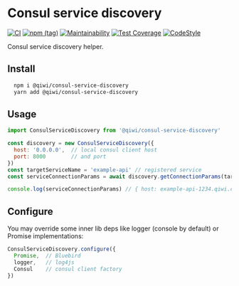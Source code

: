 # Consul service discovery
[![CI](https://github.com/qiwi/consul-service-discovery/actions/workflows/ci.yaml/badge.svg?branch=master)](https://github.com/qiwi/consul-service-discovery/actions/workflows/ci.yaml)
[![npm (tag)](https://img.shields.io/npm/v/@qiwi/consul-service-discovery/latest.svg)](https://www.npmjs.com/package/@qiwi/consul-service-discovery)
[![Maintainability](https://api.codeclimate.com/v1/badges/585c9532e7570ecb9c95/maintainability)](https://codeclimate.com/github/qiwi/consul-service-discovery/maintainability)
[![Test Coverage](https://api.codeclimate.com/v1/badges/585c9532e7570ecb9c95/test_coverage)](https://codeclimate.com/github/qiwi/consul-service-discovery/test_coverage)
[![CodeStyle](https://img.shields.io/badge/code%20style-lint--config--qiwi-brightgreen.svg)](https://github.com/qiwi/lint-config-qiwi)

Consul service discovery helper.

## Install
```bash
  npm i @qiwi/consul-service-discovery
  yarn add @qiwi/consul-service-discovery
```

## Usage
```javascript
import ConsulServiceDiscovery from '@qiwi/consul-service-discovery'

const discovery = new ConsulServiceDiscovery({
  host: '0.0.0.0',  // local consul client host
  port: 8000        // and port
})
const targetServiceName = 'example-api' // registered service
const serviceConnectionParams = await discovery.getConnectionParams(targetServiceName)

console.log(serviceConnectionParams) // { host: example-api-1234.qiwi.com, post: 8000 }
```

## Configure
You may override some inner lib deps like logger (console by default) or Promise implementations:
```javascript
ConsulServiceDiscovery.configure({
  Promise,  // Bluebird
  logger,   // log4js
  Consul    // consul client factory
})
```
